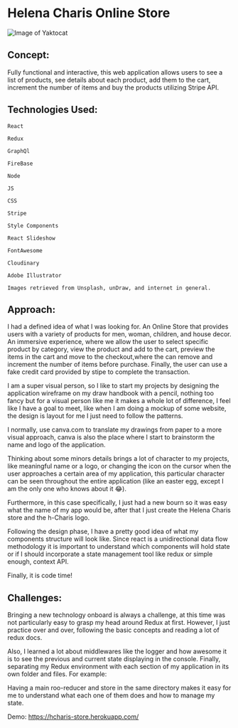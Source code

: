 # Helena Charis Online Store




![Image of Yaktocat](https://res.cloudinary.com/duprwuo4j/image/upload/v1598302313/h-charis-online-store/screenshot_20200824_155042_fcpuxf.png)





## Concept:

Fully functional and interactive, this web application allows users to see a list of products, see details about each product, add them to the cart, increment the number of items and buy the products utilizing Stripe API.


## Technologies Used:

    React

    Redux

    GraphQl

    FireBase

    Node

    JS

    CSS

    Stripe

    Style Components

    React Slideshow

    FontAwesome

    Cloudinary

    Adobe Illustrator

    Images retrieved from Unsplash, unDraw, and internet in general.


## Approach:

I had a defined idea of what I was looking for. An Online Store that provides users with a variety of products for men, woman, children, and house decor. 
An immersive experience, where we allow the user to select specific product by category, view the product and add to the cart, preview the items in the cart and move to the checkout,where the can remove and increment the number of items before purchase. Finally, the user can use a fake credit card provided by stipe to complete the transaction.

I am a super visual person, so I like to start my projects by designing the application wireframe on my draw handbook with a pencil, nothing too fancy but for a visual person like me it makes a whole lot of difference, I feel like I have a goal to meet, like when I am doing a mockup of some website, the design is layout for me I just need to follow the patterns. 

I normally, use canva.com to translate my drawings from paper to a more visual approach, canva is also the place where I start to brainstorm the name and logo of the application. 

Thinking about some minors details brings a lot of character to my projects, like meaningful name or a logo, or changing the icon on the cursor when the user approaches a certain area of my application, this particular character can be seen throughout the entire application (like an easter egg, except I am the only one who knows about it 😂).

Furthermore, in this case specifically, I just had a new bourn so it was easy what the name of my app would be, after that I just create the Helena Charis store and the h-Charis logo. 

Following the design phase, I have a pretty good idea of what my components structure will look like. Since react is a unidirectional data flow methodology it is important to understand which components will hold state or if I should incorporate a state management tool like redux or simple enough, context API. 

Finally, it is code time!

## Challenges:

Bringing a new technology onboard is always a challenge, at this time was not particularly easy to grasp my head around Redux at first. However, I just practice over and over, following the basic concepts and reading a lot of redux docs. 

Also, I learned a lot about middlewares like the logger and how awesome it is to see the previous and current state displaying in the console. Finally, separating my Redux environment with each section of my application in its own folder and files. 
For example: 



 Having a main roo-reducer and store in the same directory makes it easy for me to understand what each one of them does and how to manage my state. 

Demo: https://hcharis-store.herokuapp.com/
